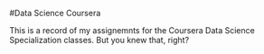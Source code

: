 #Data Science Coursera

This is a record of my assignemnts for the Coursera Data Science Specialization classes. But you knew that, right?
